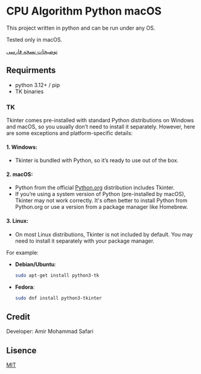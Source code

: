 # CPU Algorithm Python macOS

This project written in python and can be run under any OS.

Tested only in macOS.

[توضیحات نسخه فارسی](README-FA)

## Requirments

- python 3.12+ / pip
- TK binaries

### TK

Tkinter comes pre-installed with standard Python distributions on Windows and macOS, so you usually don’t need to install it separately. However, here are some exceptions and platform-specific details:

#### 1. **Windows**:
   - Tkinter is bundled with Python, so it’s ready to use out of the box.

#### 2. **macOS**:
   - Python from the official [Python.org](https://www.python.org/) distribution includes Tkinter.
   - If you’re using a system version of Python (pre-installed by macOS), Tkinter may not work correctly. It's often better to install Python from Python.org or use a version from a package manager like Homebrew.

#### 3. **Linux**:
   - On most Linux distributions, Tkinter is not included by default. You may need to install it separately with your package manager.

For example:
   - **Debian/Ubuntu**: 
     ```bash
     sudo apt-get install python3-tk
     ```
   - **Fedora**:
     ```bash
     sudo dnf install python3-tkinter
     ```

## Credit

Developer: Amir Mohammad Safari

## Lisence

[MIT](LICENSE)

